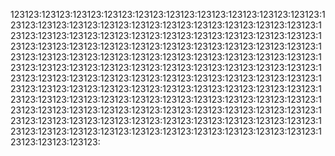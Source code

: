 123123:123123:123123:123123:123123:123123:123123:123123:123123:123123:123123:123123:123123:123123:123123:123123:123123:123123:123123:123123:123123:123123:123123:123123:123123:123123:123123:123123:123123:123123:123123:123123:123123:123123:123123:123123:123123:123123:123123:123123:123123:123123:123123:123123:123123:123123:123123:123123:123123:123123:123123:123123:123123:123123:123123:123123:123123:123123:123123:123123:123123:123123:123123:123123:123123:123123:123123:123123:123123:123123:123123:123123:123123:123123:123123:123123:123123:123123:123123:123123:123123:123123:123123:123123:123123:123123:123123:123123:123123:123123:123123:123123:123123:123123:123123:123123:123123:123123:123123:123123:123123:123123:123123:123123:123123:123123:123123:123123:123123:123123:123123:123123:123123:123123:123123:123123:123123:123123:123123:123123:123123:123123:123123:
